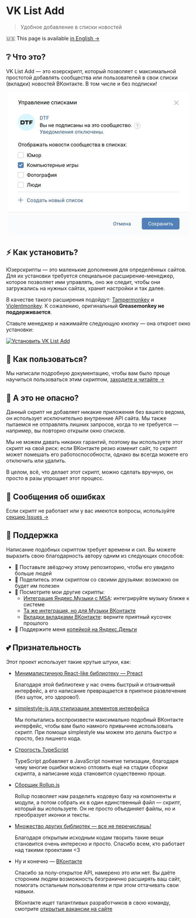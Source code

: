 # VK List Add

> Удобное добавление в списки новостей

🇺🇸 This page is available [in English →](/docs/en-US/README.md)

## ❔ Что это?

VK List Add — это юзерскрипт, который позволяет с максимальной простотой
добавлять сообщества или пользователей в свои списки (вкладки) новостей
ВКонтакте. В том числе и без подписки!

<p align="center">
  <img src="./docs/ru-RU/assets/managing.jpg" alt="Скриншот окна управления списками">
</p>

## ⚡️ Как установить?

Юзерскрипты — это маленькие дополнения для определённых сайтов. Для их
установки требуется специальное расширение-менеджер, которое позволяет
ими управлять, оно же следит, чтобы они загружались на нужных сайтах,
хранит настройки и так далее.

В качестве такого расширения подойдут: [Tampermonkey][tamper] и
[Violentmonkey][violent]. К сожалению, оригинальный **Greasemonkey не
поддерживается**.

Ставьте менеджер и нажимайте следующую кнопку — она откроет окно установки:

[![Установить VK List Add][badge]][script_link]

[tamper]: https://www.tampermonkey.net/
[violent]: https://violentmonkey.github.io/
[badge]: https://img.shields.io/badge/VK%20List%20Add-%D0%A3%D1%81%D1%82%D0%B0%D0%BD%D0%BE%D0%B2%D0%B8%D1%82%D1%8C-brightgreen
[script_link]: https://github.com/Sasha-Sorokin/vklistadd/raw/master/dist/vklistadd.user.js

## 📕 Как пользоваться?

Мы написали подробную документацию, чтобы вам было проще научиться
пользоваться этим скриптом, [заходите и читайте →][guide]

[guide]: /docs/ru-RU/GUIDE.md

## 👀 А это не опасно?

Данный скрипт не добавляет никакие приложения без вашего ведома, он использует
исключительно внутренние API сайта. Мы также пытаемся не отправлять лишних
запросов, когда то не требуется — например, вы повторно открыли окно списков.

Мы не можем давать никаких гарантий, поэтому вы используете этот скрипт на
свой риск: если ВКонтакте резко изменит сайт, то скрипт может помешать его
работоспособности, однако вы всегда можете его отключить или удалить.

В целом, всё, что делает этот скрипт, можно сделать вручную, он просто в разы
упрощает этот процесс.

## 🐞 Сообщения об ошибках

Если скрипт не работает или у вас имеются вопросы, используйте
[секцию Issues →][issues]

[issues]: https://github.com/Sasha-Sorokin/vklistadd/issues

## 💝 Поддержка

Написание подобных скриптом требует времени и сил. Вы можете выразить свою
благодарность автору одним из следующих способов:

- 🌟 Поставьте звёздочку этому репозиторию, чтобы его увидело больше людей
- 💬 Поделитесь этим скриптом со своими друзьями: возможно он будет им полезен
- 🧩 Посмотрите мои другие скрипты:
  - [Интеграция Яндекс.Музыки с MSA][msa1]: интегрируйте музыку ближе к системе
  - [Та же интеграция, но для Музыки ВКонтакте][msa2]
  - [Вкладки вкладками ВКонтакте][tabs]: верните приятный кусочек прошлого
- 💸 Поддержите меня [копейкой на Яндекс.Деньги][yamoney]

[msa1]:https://github.com/Sasha-Sorokin/ymusic_msa
[msa2]: https://github.com/Sasha-Sorokin/vkaintegra
[tabs]: https://github.com/Sasha-Sorokin/vktabbytabs
[yamoney]: https://money.yandex.ru/to/410014746904198

## 💕 Признательность

Этот проект использует такие крутые штуки, как:

- [Минималистичную React-like библиотеку — Preact][preact]

  Благодаря этой библиотеке у нас очень быстрый и отзывчивый интерфейс, а его
  написание превращается в приятное развлечение (без шуток, это здорово!).

- [simplestyle-js для стилизации элементов интерфейса][simplestyle]

  Мы попытались воспроизвести максимально подобный ВКонтакте интерфейс, чтобы
  вам было намного привычнее использовать скрипт. При помощи simplestyle мы
  можем это делать быстро и просто, без лишнего кода.
- [Строгость TypeScript][typescript]

  TypeScript добавляет в JavaScript понятие типизации, благодаря чему многие
  ошибки можно отловить ещё на стадии сборки скрипта, а написание кода
  становится существенно проще.
- [Сборщик Rollup.js][rollup]

  Rollup позволяет нам разделить кодовую базу на компоненты и модули, а потом
  собрать их в один единственный файл — скрипт, который вы используете. Он
  не просто объединяет файлы, но и преобразует иконки и тексты.
- [Множество других библиотек — все не перечислишь!][package]

  Благодаря открытым исходным кодам творить такие вещи становится очень
  интересно и просто. Спасибо всем, кто работает над такими проектами <3

- Ну и конечно — [ВКонтакте][vk_about]

  Спасибо за полу-открытое API, намерено это или нет. Вы даёте стороним людям
  возможность безгранично расширять ваш сайт, помогать остальным пользователям
  и при этом оттачивать свои навыки.

  ВКонтакте ищет талантливых разработчиков в свою команду, смотрите [открытые
  вакансии на сайте][vk_jobs]

[preact]: https://preactjs.com/
[simplestyle]: https://github.com/benduran/simplestyle
[typescript]: https://www.typescriptlang.org/
[rollup]: https://github.com/rollup/rollup
[package]: /package.json
[vk_about]: https://vk.com/about
[vk_jobs]: https://vk.com/jobs
